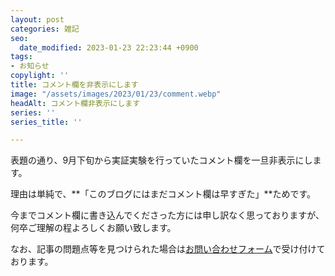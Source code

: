 ```yaml
---
layout: post
categories: 雑記
seo:
  date_modified: 2023-01-23 22:23:44 +0900
tags:
- お知らせ
copylight: ''
title: コメント欄を非表示にします
image: "/assets/images/2023/01/23/comment.webp"
headAlt: コメント欄非表示にします
series: ''
series_title: ''

---
```

表題の通り、9月下旬から実証実験を行っていたコメント欄を一旦非表示にします。

理由は単純で、**「このブログにはまだコメント欄は早すぎた」**ためです。

今までコメント欄に書き込んでくださった方には申し訳なく思っておりますが、何卒ご理解の程よろしくお願い致します。

なお、記事の問題点等を見つけられた場合は[お問い合わせフォーム](https://frogapp.net/contact)で受け付けております。